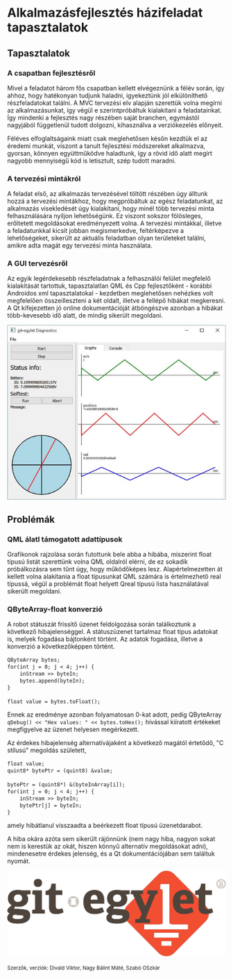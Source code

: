 

# Alkalmazásfejlesztés házifeladat tapasztalatok
## Tapasztalatok
### A csapatban fejlesztésről

Mivel a feladatot három fős csapatban kellett elvégeznünk a félév során, így ahhoz, hogy hatékonyan tudjunk haladni, igyekeztünk jól elkülöníthető részfeladatokat találni. A MVC tervezési elv alapján szerettük volna megírni az alkalmazásunkat, így végül e szerintpróbáltuk  kialakítani a feladatainkat.
Így mindenki a fejlesztés nagy részében saját branchen, egymástól nagyjából függetlenül tudott dolgozni, kihasználva a verziókezelés előnyeit.

Féléves elfoglaltságaink miatt csak meglehetősen későn kezdtük el az éredemi munkát, viszont a tanult fejlesztési módszereket alkalmazva,
gyorsan, könnyen együttműködve haladtunk, így a rövid idő alatt megírt nagyobb mennyiségű kód is letisztult, szép tudott maradni.


### A tervezési mintákról

A feladat első, az alkalmazás tervezésével töltött részében úgy álltunk hozzá a tervezési mintákhoz, hogy megpróbáltuk az egész feladatunkat, az alkalmazás visekledését úgy kialakítani, hogy minél több tervezési minta felhasználására nyíljon lehetőségünk. Ez viszont sokszor fölösleges, erőltetett megoldásokat eredményezett volna.
A tervezési mintákkal, illetve a feladatunkkal kicsit jobban megismerkedve, feltérképezve a lehetőségeket, sikerült az aktuális feladatban olyan területeket találni, amikre adta magát egy tervezési minta használata.


### A GUI tervezésről

Az egyik legérdekesebb részfeladatnak a felhasználói felület megfelelő kialakítását tartottuk, tapasztalatlan QML és Cpp fejlesztőként - korábbi Androidos xml tapasztalatokal -
kezdetben meglehetősen nehézkes volt megfelelően összeilleszteni a két oldalt, illetve a fellépő hibákat megkeresni. A Qt kifejezetten jó online dokumentációját átböngészve azonban a hibákat több-kevesebb idő alatt, de mindig sikerült megoldani.

![UI](images/ui.JPG "Felhasználói felület")

## Problémák
### QML álatl támogatott adattípusok
Grafikonok rajzolása során futottunk bele abba a hibába, miszerint float típusú listát szerettünk volna QML oldalról elérni, de ez sokadik próbálkozásra sem
tűnt úgy, hogy működőképes lesz. Alapértelmezetten át kellett volna alakítania a float típusunkat QML számára is értelmezhető real típussá, végül a problémát
float helyett Qreal típusú lista használatával sikerült megoldani.

### QByteArray-float konverzió

A robot státuszát frissítő üzenet feldolgozása során találkoztunk a következő hibajelenséggel. A státuszüzenet tartalmaz float típus adatokat is, melyek fogadása bájtonként történt. Az adatok fogadása, illetve a konverzió a következőképpen történt.
```
QByteArray bytes;
for(int j = 0; j < 4; j++) {
    inStream >> byteIn;
    bytes.append(byteIn);
}

float value = bytes.toFloat();

```
Ennek az eredménye azonban folyamatosan 0-kat adott, pedig QByteArray  `qDebug() << "Hex values: " << bytes.toHex();` hívással kiíratott értékeket megfigyelve az üzenet helyesen megérkezett.

Az érdekes hibajelenség alternatívájaként a következő magától értetődő, "C stílusú" megoldás született,
```
float value;
quint8* bytePtr = (quint8) &value;

bytePtr = (quint8*) &(byteInArray[i]);
for(int j = 0; j < 4; j++) {
    inStream >> byteIn;
    bytePtr[j] = byteIn;
}
```
amely hibátlanul visszaadta a beérkezett float típusú üzenetdarabot.

A hiba okára azóta sem sikerült rájönnünk (nem nagy hiba, nagyon sokat nem is kerestük az okát, hiszen könnyű alternatív megoldásokat adni), mindenesetre érdekes jelenség, és a Qt dokumentációjában sem találtuk nyomát. 

![UI](images/logo.png "git•egylet")


<small>Szerzők, verziók: Divald Viktor, Nagy Bálint Máté, Szabó OSzkár</small>
